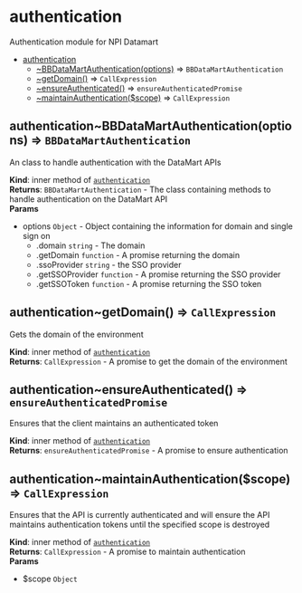 <a name="npi-datamart.module_authentication"></a>

# authentication
Authentication module for NPI Datamart


* [authentication](#npi-datamart.module_authentication)
    * [~BBDataMartAuthentication(options)](#npi-datamart.module_authentication..BBDataMartAuthentication) ⇒ <code>BBDataMartAuthentication</code>
    * [~getDomain()](#npi-datamart.module_authentication..getDomain) ⇒ <code>CallExpression</code>
    * [~ensureAuthenticated()](#npi-datamart.module_authentication..ensureAuthenticated) ⇒ <code>ensureAuthenticatedPromise</code>
    * [~maintainAuthentication($scope)](#npi-datamart.module_authentication..maintainAuthentication) ⇒ <code>CallExpression</code>

<a name="npi-datamart.module_authentication..BBDataMartAuthentication"></a>

## authentication~BBDataMartAuthentication(options) ⇒ <code>BBDataMartAuthentication</code>
An class to handle authentication with the DataMart APIs

**Kind**: inner method of <code>[authentication](#npi-datamart.module_authentication)</code>  
**Returns**: <code>BBDataMartAuthentication</code> - The class containing methods to handle authentication on the DataMart API  
**Params**

- options <code>Object</code> - Object containing the information for domain and single sign on
    - .domain <code>string</code> - The domain
    - .getDomain <code>function</code> - A promise returning the domain
    - .ssoProvider <code>string</code> - the SSO provider
    - .getSSOProvider <code>function</code> - A promise returning the SSO provider
    - .getSSOToken <code>function</code> - A promise returning the SSO token

<a name="npi-datamart.module_authentication..getDomain"></a>

## authentication~getDomain() ⇒ <code>CallExpression</code>
Gets the domain of the environment

**Kind**: inner method of <code>[authentication](#npi-datamart.module_authentication)</code>  
**Returns**: <code>CallExpression</code> - A promise to get the domain of the environment  
<a name="npi-datamart.module_authentication..ensureAuthenticated"></a>

## authentication~ensureAuthenticated() ⇒ <code>ensureAuthenticatedPromise</code>
Ensures that the client maintains an authenticated token

**Kind**: inner method of <code>[authentication](#npi-datamart.module_authentication)</code>  
**Returns**: <code>ensureAuthenticatedPromise</code> - A promise to ensure authentication  
<a name="npi-datamart.module_authentication..maintainAuthentication"></a>

## authentication~maintainAuthentication($scope) ⇒ <code>CallExpression</code>
Ensures that the API is currently authenticated and will ensure the API maintains authentication tokens until the specified scope is destroyed

**Kind**: inner method of <code>[authentication](#npi-datamart.module_authentication)</code>  
**Returns**: <code>CallExpression</code> - A promise to maintain authentication  
**Params**

- $scope <code>Object</code>

